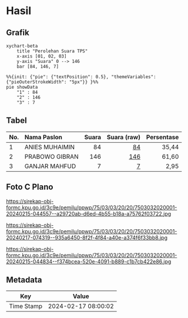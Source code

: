 # Hasil

## Grafik

```mermaid
xychart-beta
    title "Perolehan Suara TPS"
    x-axis [01, 02, 03]
    y-axis "Suara" 0 --> 146
    bar [84, 146, 7]
```

```mermaid
%%{init: {"pie": {"textPosition": 0.5}, "themeVariables": {"pieOuterStrokeWidth": "5px"}} }%%
pie showData
    "1" : 84
    "2" : 146
    "3" : 7
```

## Tabel

| No. | Nama Paslon    | Suara | Suara (raw) | Persentase |
|:--- |:-------------- | -----:| -----------:| ----------:|
| 1   | ANIES MUHAIMIN | 84    | [84][p-1]   | 35,44      |
| 2   | PRABOWO GIBRAN | 146   | [146][p-2]  | 61,60      |
| 3   | GANJAR MAHFUD  | 7     | [7][p-3]    | 2,95       |


[p-1]: https://github.com/gigit-pemilu/pemilu-2024-75-gorontalo/blob/main/pilpres/hitung-suara/sub/75-gorontalo/sub/03-bone-bolango/sub/03-suwawa/sub/2020-ulanta/sub/001-tps/sub/paslon-1.txt
[p-2]: https://github.com/gigit-pemilu/pemilu-2024-75-gorontalo/blob/main/pilpres/hitung-suara/sub/75-gorontalo/sub/03-bone-bolango/sub/03-suwawa/sub/2020-ulanta/sub/001-tps/sub/paslon-2.txt
[p-3]: https://github.com/gigit-pemilu/pemilu-2024-75-gorontalo/blob/main/pilpres/hitung-suara/sub/75-gorontalo/sub/03-bone-bolango/sub/03-suwawa/sub/2020-ulanta/sub/001-tps/sub/paslon-3.txt

## Foto C Plano

https://sirekap-obj-formc.kpu.go.id/3c9e/pemilu/ppwp/75/03/03/20/20/7503032020001-20240215-044557--a29720ab-d6ed-4b55-b18a-a75762f03722.jpg

https://sirekap-obj-formc.kpu.go.id/3c9e/pemilu/ppwp/75/03/03/20/20/7503032020001-20240217-074319--935a6450-8f2f-4f84-a40e-a374f6f33bb8.jpg

https://sirekap-obj-formc.kpu.go.id/3c9e/pemilu/ppwp/75/03/03/20/20/7503032020001-20240215-044834--f374bcea-520e-4091-b889-c1b7cb422e86.jpg


## Metadata

| Key        | Value               |
| ---------- | ------------------- |
| Time Stamp | 2024-02-17 08:00:02 |



